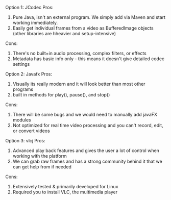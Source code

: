 Option 1: JCodec
Pros:
1. Pure Java, isn't an external program. We simply add via Maven and start working immediately.
2. Easily get individual frames from a video as BufferedImage objects (other libraries are hheavier and setup-intensive)

Cons:
1. There's no built=in audio processing, complex filters, or effects
2. Metadata has basic info only - this means it doesn't give detailed codec settings


Option 2: Javafx
Pros:
1. Visually its really modern and it will look better than most other programs 
2. built in methods for play(), pause(), and stop()

Cons:
1. There will be some bugs and we would need to manually add javaFX modules 
2. Not optimized for real time video processing and you can't record, edit, or convert videos 


Option 3: vlcj
Pros:
1. Advanced play back features and gives the user a lot of control when working with the platform 
2. We can grab raw frames and has a strong community behind it that we can get help from if needed 

Cons:
1. Extensively tested & primarily developed for Linux
2. Required you to install VLC, the multimedia player